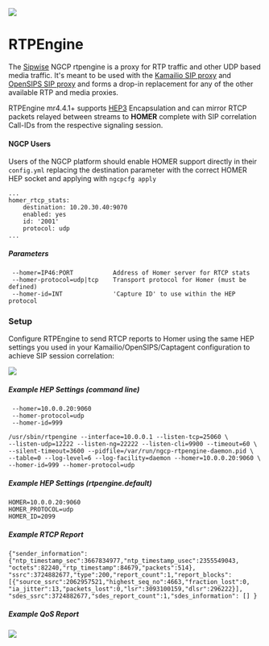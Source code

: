 ![](https://www.sipwise.com/wp-content/themes/sipwise/assets/images/logo.svg) 

RTPEngine
=======================

The [Sipwise](http://www.sipwise.com/) NGCP rtpengine is a proxy for RTP traffic and other UDP based
media traffic. It's meant to be used with the [Kamailio SIP proxy](http://www.kamailio.org/) and [OpenSIPS SIP proxy](http://www.opensips.org/) and forms a drop-in replacement for any of the other available RTP and media proxies.

RTPEngine mr4.4.1+ supports [HEP3](http://hep.sipcapture.org) Encapsulation and can mirror RTCP packets relayed between streams to **HOMER** complete with SIP correlation Call-IDs from the respective signaling session. 

#### NGCP Users
Users of the NGCP platform should enable HOMER support directly in their ```config.yml``` replacing the destination parameter with the correct HOMER HEP socket and applying with ```ngcpcfg apply```
```
...
homer_rtcp_stats:
    destination: 10.20.30.40:9070
    enabled: yes
    id: '2001'
    protocol: udp
...
```


##### Parameters
```
 --homer=IP46:PORT           Address of Homer server for RTCP stats
 --homer-protocol=udp|tcp    Transport protocol for Homer (must be defined)
 --homer-id=INT              'Capture ID' to use within the HEP protocol
```

### Setup
Configure RTPEngine to send RTCP reports to Homer using the same HEP settings you used in your Kamailio/OpenSIPS/Captagent configuration to achieve SIP session correlation:

![](http://i.imgur.com/cWB7eWh.png)

##### Example HEP Settings (command line)
```
 --homer=10.0.0.20:9060 
 --homer-protocol=udp  
 --homer-id=999 
```

```
/usr/sbin/rtpengine --interface=10.0.0.1 --listen-tcp=25060 \
--listen-udp=12222 --listen-ng=22222 --listen-cli=9900 --timeout=60 \
--silent-timeout=3600 --pidfile=/var/run/ngcp-rtpengine-daemon.pid \
--table=0 --log-level=6 --log-facility=daemon --homer=10.0.0.20:9060 \
--homer-id=999 --homer-protocol=udp
```

##### Example HEP Settings (rtpengine.default)
```
HOMER=10.0.0.20:9060
HOMER_PROTOCOL=udp
HOMER_ID=2099
```

##### Example RTCP Report
```
{"sender_information":
{"ntp_timestamp_sec":3667834977,"ntp_timestamp_usec":2355549043,
"octets":82240,"rtp_timestamp":84679,"packets":514},
"ssrc":3724882677,"type":200,"report_count":1,"report_blocks":
[{"source_ssrc":2062957521,"highest_seq_no":4663,"fraction_lost":0,
"ia_jitter":13,"packets_lost":0,"lsr":3093100159,"dlsr":296222}],
"sdes_ssrc":3724882677,"sdes_report_count":1,"sdes_information": [] }
```

##### Example QoS Report

![](https://camo.githubusercontent.com/6394f82d5a0511085f4f6980e2b31ca6fe334e38/687474703a2f2f692e696d6775722e636f6d2f38784b62513837672e706e67)


<br>
